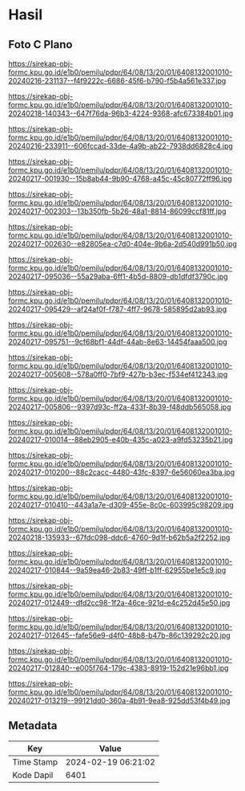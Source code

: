 # Hasil

## Foto C Plano

https://sirekap-obj-formc.kpu.go.id/e1b0/pemilu/pdpr/64/08/13/20/01/6408132001010-20240216-231137--f4f9222c-6686-45f6-b790-f5b4a561e337.jpg

https://sirekap-obj-formc.kpu.go.id/e1b0/pemilu/pdpr/64/08/13/20/01/6408132001010-20240218-140343--647f76da-96b3-4224-9368-afc673384b01.jpg

https://sirekap-obj-formc.kpu.go.id/e1b0/pemilu/pdpr/64/08/13/20/01/6408132001010-20240216-233911--606fccad-33de-4a9b-ab22-7938dd6828c4.jpg

https://sirekap-obj-formc.kpu.go.id/e1b0/pemilu/pdpr/64/08/13/20/01/6408132001010-20240217-001930--15b8ab44-9b90-4768-a45c-45c80772ff96.jpg

https://sirekap-obj-formc.kpu.go.id/e1b0/pemilu/pdpr/64/08/13/20/01/6408132001010-20240217-002303--13b350fb-5b26-48a1-8814-86099ccf81ff.jpg

https://sirekap-obj-formc.kpu.go.id/e1b0/pemilu/pdpr/64/08/13/20/01/6408132001010-20240217-002630--e82805ea-c7d0-404e-9b6a-2d540d991b50.jpg

https://sirekap-obj-formc.kpu.go.id/e1b0/pemilu/pdpr/64/08/13/20/01/6408132001010-20240217-095036--55a29aba-6ff1-4b5d-8809-db1dfdf3790c.jpg

https://sirekap-obj-formc.kpu.go.id/e1b0/pemilu/pdpr/64/08/13/20/01/6408132001010-20240217-095429--af24af0f-f787-4ff7-9678-585895d2ab93.jpg

https://sirekap-obj-formc.kpu.go.id/e1b0/pemilu/pdpr/64/08/13/20/01/6408132001010-20240217-095751--9cf68bf1-44df-44ab-8e63-14454faaa500.jpg

https://sirekap-obj-formc.kpu.go.id/e1b0/pemilu/pdpr/64/08/13/20/01/6408132001010-20240217-005608--578a0ff0-7bf9-427b-b3ec-f534ef412343.jpg

https://sirekap-obj-formc.kpu.go.id/e1b0/pemilu/pdpr/64/08/13/20/01/6408132001010-20240217-005806--9397d93c-ff2a-433f-8b39-f48ddb565058.jpg

https://sirekap-obj-formc.kpu.go.id/e1b0/pemilu/pdpr/64/08/13/20/01/6408132001010-20240217-010014--88eb2905-e40b-435c-a023-a9fd53235b21.jpg

https://sirekap-obj-formc.kpu.go.id/e1b0/pemilu/pdpr/64/08/13/20/01/6408132001010-20240217-010200--88c2cacc-4480-43fc-8397-6e56060ea3ba.jpg

https://sirekap-obj-formc.kpu.go.id/e1b0/pemilu/pdpr/64/08/13/20/01/6408132001010-20240217-010410--443a1a7e-d309-455e-8c0c-603995c98209.jpg

https://sirekap-obj-formc.kpu.go.id/e1b0/pemilu/pdpr/64/08/13/20/01/6408132001010-20240218-135933--67fdc098-ddc6-4760-9d1f-b62b5a2f2252.jpg

https://sirekap-obj-formc.kpu.go.id/e1b0/pemilu/pdpr/64/08/13/20/01/6408132001010-20240217-010844--9a59ea46-2b83-49ff-b1ff-62955be1e5c9.jpg

https://sirekap-obj-formc.kpu.go.id/e1b0/pemilu/pdpr/64/08/13/20/01/6408132001010-20240217-012449--dfd2cc98-1f2a-46ce-921d-e4c252d45e50.jpg

https://sirekap-obj-formc.kpu.go.id/e1b0/pemilu/pdpr/64/08/13/20/01/6408132001010-20240217-012645--fafe56e9-d4f0-48b8-b47b-86c139292c20.jpg

https://sirekap-obj-formc.kpu.go.id/e1b0/pemilu/pdpr/64/08/13/20/01/6408132001010-20240217-012840--e005f764-179c-4383-8919-152d21e96bb1.jpg

https://sirekap-obj-formc.kpu.go.id/e1b0/pemilu/pdpr/64/08/13/20/01/6408132001010-20240217-013219--99121dd0-360a-4b91-9ea8-925dd53f4b49.jpg


## Metadata

| Key        | Value               |
| ---------- | ------------------- |
| Time Stamp | 2024-02-19 06:21:02 |
| Kode Dapil | 6401                |



